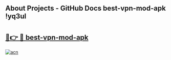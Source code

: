 ## About Projects - GitHub Docs best-vpn-mod-apk !yq3ul

# <h2><a href="https://andorid.site?title=best-vpn-mod-apk&ref=13PRO">🔗👉 🔴 best-vpn-mod-apk</a></h2>

[![acn](https://github.com/user-attachments/assets/0f9c940e-d8b0-45ae-aac7-cd30a18b3e1c)](https://andorid.site?title=best-vpn-mod-apk&ref=13PRO)

